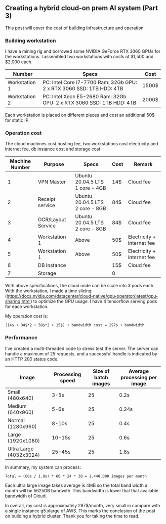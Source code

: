 ## Creating a hybrid cloud-on prem AI system (Part 3)

This post will cover the cost of building Infrastructure and operation

### Building workstation
I have a mining rig and borrowed some NVIDIA GeForce RTX 3060 GPUs for the workstations. I assembled two workstations with costs of $1,500 and $2,000 each.

| Number        | Specs                                                                | Cost  |
|---------------|----------------------------------------------------------------------|-------|
| Workstation 1 | PC: Intel Core I7-7700 Ram: 32Gb GPU: 2 x RTX 3060 SSD: 1TB HDD: 4TB | 1500$ |
| Workstation 2 | PC: Intel Xeon E5-2680 Ram: 32Gb GPU: 2 x RTX 3060 SSD: 1TB HDD: 4TB | 2000$ |

Each workstation is placed on different places and cost an additional 50$ for static IP.

### Operation cost
The cloud machines cost hosting fee, two workstations cost electricity and internet fee, db instance cost and storage cost

| Machine Number | Purpose              | Specs                           | Cost | Remark                  |
|----------------|----------------------|---------------------------------|------|-------------------------|
| 1              | VPN Master           | Ubuntu 20.04.5 LTS 1 core - 4GB | 14$  | Cloud fee               |
| 2              | Receipt service      | Ubuntu 20.04.5 LTS 2 core - 8GB | 84$  | Cloud fee               |
| 3              | OCR/Layout Service   | Ubuntu 20.04.5 LTS 2 core - 8GB | 84$  | Cloud fee               |
| 4              | Workstation 1        | Above                           | 50$  | Electricity + internet fee |
| 5              | Workstation 1        | Above                           | 50$  | Electricity + internet fee |
| 6              | DB Instance          |                                 | 15$  | Cloud fee               |
| 7              | Storage              |                                 | 0    |                         |

With above specifications, the cloud node can be scale into 3 pods each. With the workstation, I made a time slicing (https://docs.nvidia.com/datacenter/cloud-native/gpu-operator/latest/gpu-sharing.html) to optimize the GPU usage. I have 4 tensorflow serving pods for each workstation.

My operation cost is: 
```
(14$ + 84$*2 + 50$*2 + 15$) + bandwidth cost = 297$ + bandwidth 
```
### Performance
I've created a multi-threaded code to stress test the server. The server can handle a maximum of 25 requests, and a successful handle is indicated by an HTTP 200 status code.

| Image                   | Processing speed | Size of batch images | Average processing per image |
|-------------------------|------------------|----------------------|------------------------------|
| Small (480x640)         | 3-5s             | 25                   | 0.2s                         |
| Medium (640x960)        | 5-6s             | 25                   | 0.24s                        |
| Normal (1280x960)       | 8-10s            | 25                   | 0.4s                         |
| Large (1920x1080)       | 10-15s           | 25                   | 0.6s                         |
| Ultra Large (4032x3024) | 25-45s           | 25                   | 1.8s                         |

In summary, my system can process:

```
Total = (60s / 1.8s) * 60 * 24 * 30 = 1.440.000 images per month
```

Each ultra large image takes average is 4MB so the total band width a month will be 5625GB bandwith. This bandwidth is lower that that available bandwidth of Cloud.

In overall, my cost is approximately 297$/month, very small in compare with a single instance g5.xlarge of AWS. This marks the conclusion of the post on building a hybrid cluster. Thank you for taking the time to read.
